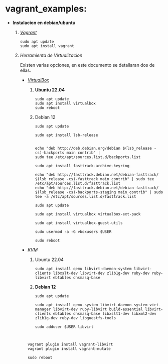 # vagrant_examples:

- **Instalacion en debian/ubuntu**

    1. *[Vagrant](https://www.vagrantup.com/)*

        ```
        sudo apt update
        sudo apt install vagrant
        ```

    2. *Herramienta de Virtualizacion*

        Existen varias opciones, en este documento se detallaran dos de ellas.

        - *[VirtualBox](https://www.virtualbox.org/)*

            1. **Ubuntu 22.04**

                ```
                sudo apt update
                sudo apt install virtualbox
                sudo reboot
                ```

            2. Debian 12


                ```
                sudo apt update

                sudo apt install lsb-release


                echo "deb http://deb.debian.org/debian $(lsb_release -cs)-backports main contrib" |
                sudo tee /etc/apt/sources.list.d/backports.list

                sudo apt install fasttrack-archive-keyring

                echo "deb http://fasttrack.debian.net/debian-fasttrack/ $(lsb_release -cs)-fasttrack main contrib" | sudo tee /etc/apt/sources.list.d/fasttrack.list
                echo "deb http://fasttrack.debian.net/debian-fasttrack/ $(lsb_release -cs)-backports-staging main contrib" | sudo tee -a /etc/apt/sources.list.d/fasttrack.list

                sudo apt update

                sudo apt install virtualbox virtualbox-ext-pack

                sudo apt install virtualbox-guest-utils

                sudo usermod -a -G vboxusers $USER

                sudo reboot
                ```


        - *KVM*

            1. Ubuntu 22.04
                ```
                sudo apt install qemu libvirt-daemon-system libvirt-clients libxslt-dev libvirt-dev zlib1g-dev ruby-dev ruby-libvirt ebtables dnsmasq-base
                ```

            2. **Debian 12**

                ```
                sudo apt update

                sudo apt install qemu-system libvirt-daemon-system virt-manager libvirt-dev ruby-libvirt build-essential libvirt-clients ebtables dnsmasq-base libxslt1-dev libxml2-dev zlib1g-dev ruby-dev libguestfs-tools

                sudo adduser $USER libvirt



                ```



            ```
            vagrant plugin install vagrant-libvirt
            vagrant plugin install vagrant-mutate

            sudo reboot
            ```
